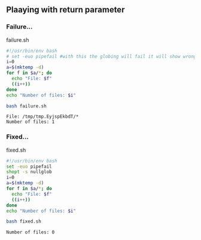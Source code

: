 ## Plaaying with return parameter
### Failure...
failure.sh
```bash
#!/usr/bin/env bash
# set -euo pipefail #with this the globing will fail it will show wrongly file but it will not show the final message
i=0
a=$(mktemp -d)
for f in $a/*; do
  echo "File: $f"
  ((i++))
done
echo "Number of files: $i"
```
```bash
bash failure.sh
```
```
File: /tmp/tmp.EyjspEkbdT/*
Number of files: 1
```
### Fixed...
fixed.sh
```bash
#!/usr/bin/env bash
set -euo pipefail 
shopt -s nullglob
i=0
a=$(mktemp -d)
for f in $a/*; do
  echo "File: $f"
  ((i++))
done
echo "Number of files: $i"
```
```bash
bash fixed.sh
```
```
Number of files: 0
```
